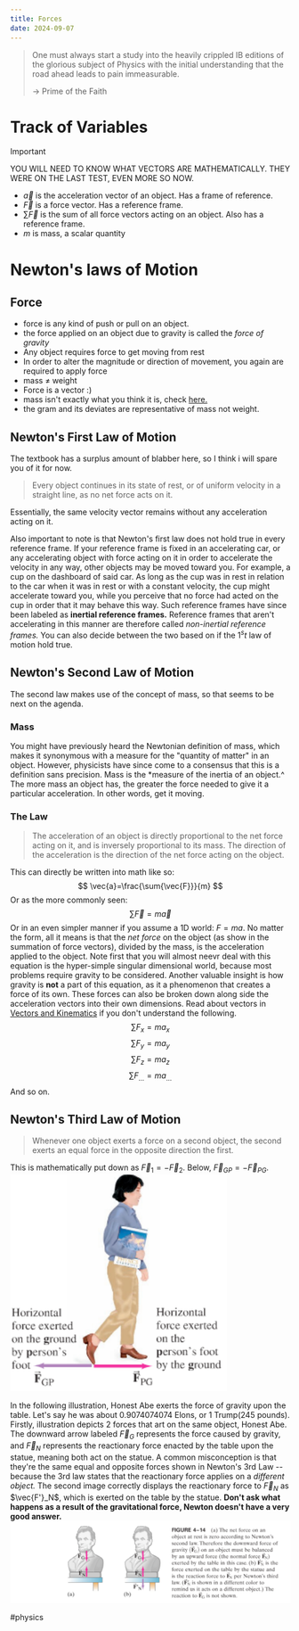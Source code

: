 ```yaml
---
title: Forces
date: 2024-09-07
---
```

> One must always start a study into the heavily crippled IB editions of the glorious subject of Physics with the initial understanding that the road ahead leads to pain immeasurable.
>
> -> Prime of the Faith

# Track of Variables
> [!IMPORTANT]
> YOU WILL NEED TO KNOW WHAT VECTORS ARE MATHEMATICALLY. THEY WERE ON THE LAST TEST, EVEN MORE SO NOW.
- $\vec{a}$ is the acceleration vector of an object. Has a frame of reference.
- $\vec{F}$ is a force vector. Has a reference frame.
- $\sum{\vec{F}}$ is the sum of all force vectors acting on an object. Also has a reference frame.
- $m$ is mass, a scalar quantity
# Newton's laws of Motion

## Force 

- force is any kind of push or pull on an object.
- the force applied on an object due to gravity is called the *force of gravity*
- Any object requires force to get moving from rest
- In order to alter the magnitude or direction of movement, you again are required to apply force
- mass $\ne$ weight
- Force is a vector :)
- mass isn't exactly what you think it is, check [here.](#Mass)
- the gram and its deviates are representative of mass not weight.

## Newton's First Law of Motion
The textbook has a surplus amount of blabber here, so I think i will spare you of it for now.
>   Every object continues in its state of rest, or of uniform velocity in a straight line, as no net force acts on it.

Essentially, the same velocity vector remains without any acceleration acting on it.

Also important to note is that Newton's first law does not hold true in every reference frame. If your reference frame is fixed in an accelerating car, or any accelerating object with force acting on it in order to accelerate the velocity in any way, other objects may be moved toward you. For example, a cup on the dashboard of said car. As long as the cup was in rest in relation to the car when it was in rest or with a constant velocity, the cup might accelerate toward you, while you perceive that no force had acted on the cup in order that it may behave this way. Such reference frames have since been labeled as **inertial reference frames.** Reference frames that aren't accelerating in this manner are therefore called *non-inertial reference frames.* You can also decide between the two based on if the $\mathrm{1}^st$ law of motion hold true. 

## Newton's Second Law of Motion 
The second law makes use of  the concept of mass, so that seems to be next on the agenda. 
### Mass 
You might have previously heard the Newtonian definition of mass, which makes it synonymous with a measure for the "quantity of matter" in an object. However, physicists have since come to a consensus that this is a definition sans precision. Mass is the *measure of  the inertia of an object.^ The more mass an object has, the greater the force needed to give it a particular acceleration. In other words, get it moving.  

### The Law

> The acceleration of an object is directly proportional to the net force acting on it, and is inversely proportional to its mass. The direction of the acceleration is the direction of the net force acting on the object.

This can directly be written into math like so:
$$
\vec{a}=\frac{\sum{\vec{F}}}{m}
$$
Or as the more commonly seen:
$$
\sum{\vec{F}}=m\vec{a}
$$
Or in an even simpler manner if you assume a 1D world: $F=ma$. No matter the form, all it means is that the *net force* on the object (as show in the summation of force vectors), divided by the mass, is the acceleration applied to the object. Note first that you will almost neevr deal with this equation is the hyper-simple singular dimensional world, because most problems require gravity to be considered. Another valuable insight is how gravity is **not** a part of this equation, as it a phenomenon that creates a force of its own. These forces can also be broken down along side the acceleration vectors into their own dimensions. Read about vectors in [Vectors and Kinematics](kinematics.md) if you don't understand the following.
$$
\sum{F_x}=ma_x
$$
$$
\sum{F_y}=ma_y
$$
$$
\sum{F_z}=ma_z
$$
$$
\sum{F_\dots}=ma_\dots
$$
And so on.

## Newton's Third Law of Motion

>   Whenever one object exerts a force on a second object, the second exerts an equal force in the opposite direction the first.

This is mathematically put down as $\vec{F}_1=-\vec{F}_2$. Below, $\vec{F}_{GP}=-\vec{F}_{PG}$.
![](person_ground.png)

In the following illustration, Honest Abe exerts the force of gravity upon the table. Let's say he was about $0.9074074074$ Elons, or 1 Trump($245$ pounds). Firstly, illustration depicts 2 forces that art on the same object, Honest Abe. The downward arrow labeled $\vec{F}_G$ represents the force caused by gravity, and $\vec{F}_N$ represents the reactionary force enacted by the table upon the statue, meaning both act on the statue. A common misconception is that they're the same equal and opposite forces shown in Newton's 3rd Law -- because the 3rd law states that the reactionary force applies on a *different object.* The second image correctly displays the reactionary force to $\vec{F}_N$ as $\vec{F'}_N$, which is exerted on the table by the statue. **Don't ask what happens as a result of the gravitational force, Newton doesn't have a very good answer.**
![](gravity_forces.png)


#physics
